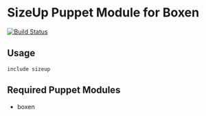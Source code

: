 # SizeUp Puppet Module for Boxen

[![Build Status](https://travis-ci.org/boxen/puppet-sizeup.png?branch=master)](https://travis-ci.org/boxen/puppet-sizeup)

## Usage

```puppet
include sizeup
```

## Required Puppet Modules

* boxen

